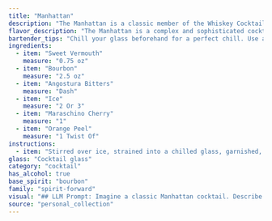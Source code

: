 ```yaml
---
title: "Manhattan"
description: "The Manhattan is a classic member of the Whiskey Cocktail family, born in the late 19th century.  It's said to have originated in New York City at the Manhattan Club, hence its name.  The combination of bourbon, sweet vermouth, and bitters creates a rich, balanced, and sophisticated drink. "
flavor_description: "The Manhattan is a complex and sophisticated cocktail. Its base of bourbon offers a warm, robust character, tempered by the sweetness and herbal notes of sweet vermouth. A touch of Angostura bitters adds a hint of spice and complexity, while the cherry and orange peel provide contrasting sweet and citrusy accents. The overall taste profile is balanced and elegant, with a smooth and satisfying finish. "
bartender_tips: "Chill your glass beforehand for a perfect chill. Use a good quality bourbon and sweet vermouth.  Don't be afraid to experiment with the ratio of vermouth to bourbon to find your perfect balance. A dash of Angostura bitters is key, but don't overdo it!  Garnish with a cherry and a twist of orange peel for a beautiful presentation. "
ingredients:
  - item: "Sweet Vermouth"
    measure: "0.75 oz"
  - item: "Bourbon"
    measure: "2.5 oz"
  - item: "Angostura Bitters"
    measure: "Dash"
  - item: "Ice"
    measure: "2 Or 3"
  - item: "Maraschino Cherry"
    measure: "1"
  - item: "Orange Peel"
    measure: "1 Twist Of"
instructions:
  - item: "Stirred over ice, strained into a chilled glass, garnished, and served up."
glass: "Cocktail glass"
category: "cocktail"
has_alcohol: true
base_spirit: "bourbon"
family: "spirit-forward"
visual: "## LLM Prompt: Imagine a classic Manhattan cocktail. Describe the appearance of the drink in detail, paying attention to:* **Color:** What is the dominant color of the Manhattan?  Is it a single color, or does it have subtle shades? * **Clarity:** Is the drink transparent, or does it have a cloudy appearance?* **Texture:**  Is the surface of the drink smooth, or does it have any texture? * **Garnish:** Describe the maraschino cherry and orange peel garnish. Consider their colors, sizes, and how they are arranged in the drink. * **Glass:**  What kind of glass is the Manhattan served in?  How does the glass shape enhance the appearance of the drink?Please write a short but descriptive paragraph capturing the visual appeal of a Manhattan. "
source: "personal_collection"
---
```



